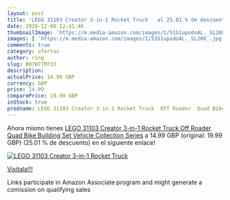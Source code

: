 ```yaml
---
layout: post
title: 'LEGO 31103 Creator 3-in-1 Rocket Truck   al 25.01 % de descuento'
date: 2020-12-08 12:41:46
thumbnailImage: 'https://m.media-amazon.com/images/I/51G1upodoAL._SL200_.jpg'
images: [ 'https://m.media-amazon.com/images/I/51G1upodoAL._SL200_.jpg' ]
comments: true
category: ofertas
author: ring
slug: B07W7TM733
description:
actualPrice: 14.99 GBP
currency: GBP
price: 14.99
comparePrice: 19.99 GBP
inStock: true
prodname: LEGO 31103 Creator 3-in-1 Rocket Truck  Off Roader  Quad Bike Building Set  Vehicle Collection Series
---
```


Ahora mismo tienes [LEGO 31103 Creator 3-in-1 Rocket Truck  Off Roader  Quad Bike Building Set  Vehicle Collection Series](https://www.amazon.co.uk/dp/B07W7TM733/?tag=tolees0a-21) a 14.99 GBP (original: 19.99 GBP) (25.01 %  de descuento) en el siguiente enlace!

[![LEGO 31103 Creator 3-in-1 Rocket Truck  ](https://m.media-amazon.com/images/I/51G1upodoAL._SL200_.jpg)](https://www.amazon.co.uk/dp/B07W7TM733/?tag=tolees0a-21)

[Visítala!!!](https://www.amazon.co.uk/dp/B07W7TM733/?tag=tolees0a-21)

Links participate in Amazon Associate program and might generate a comission on qualifying sales
